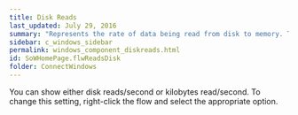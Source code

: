 ```yaml
---
title: Disk Reads
last_updated: July 29, 2016
summary: "Represents the rate of data being read from disk to memory. There is one Disk Reads dataflow for every disk in the Disks panel."
sidebar: c_windows_sidebar
permalink: windows_component_diskreads.html
id: SoWHomePage.flwReadsDisk
folder: ConnectWindows
---
```





You can show either disk reads/second or kilobytes read/second. To change this setting, right-click the flow and select the appropriate option.
